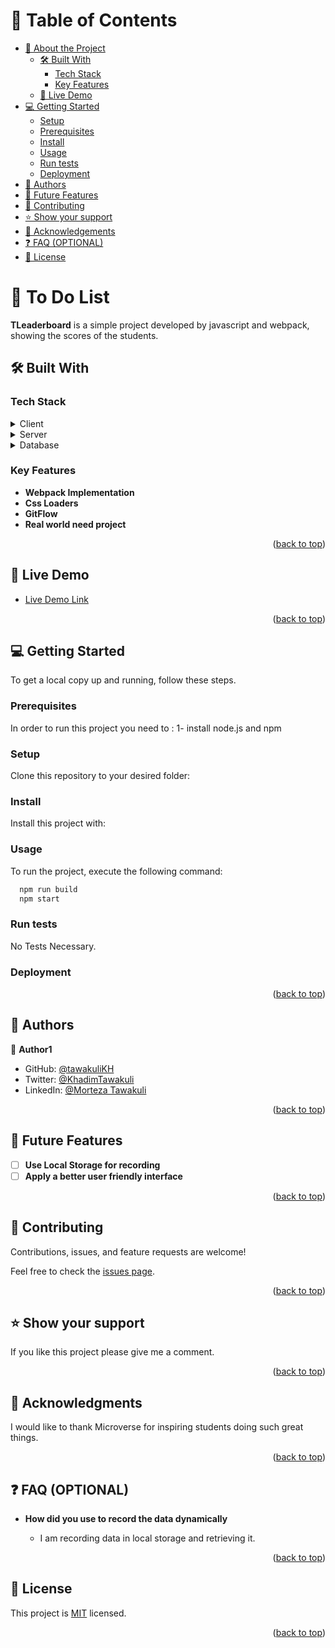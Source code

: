 <a name="readme-top"></a>

<!--
HOW TO USE:
This is an example of how you may give instructions on setting up your project locally.

Modify this file to match your project and remove sections that don't apply.

REQUIRED SECTIONS:
- Table of Contents
- About the Project
  - Built With
  - Live Demo
- Getting Started
- Authors
- Future Features
- Contributing
- Show your support
- Acknowledgements
- License

OPTIONAL SECTIONS:
- FAQ

After you're finished please remove all the comments and instructions!
-->

<div align="center">
  <!-- You are encouraged to replace this logo with your own! Otherwise you can also remove it. -->
</div>

<!-- TABLE OF CONTENTS -->

# 📗 Table of Contents

- [📖 About the Project](#about-project)
  - [🛠 Built With](#built-with)
    - [Tech Stack](#tech-stack)
    - [Key Features](#key-features)
  - [🚀 Live Demo](#live-demo)
- [💻 Getting Started](#getting-started)
  - [Setup](#setup)
  - [Prerequisites](#prerequisites)
  - [Install](#install)
  - [Usage](#usage)
  - [Run tests](#run-tests)
  - [Deployment](#triangular_flag_on_post-deployment)
- [👥 Authors](#authors)
- [🔭 Future Features](#future-features)
- [🤝 Contributing](#contributing)
- [⭐️ Show your support](#support)
- [🙏 Acknowledgements](#acknowledgements)
- [❓ FAQ (OPTIONAL)](#faq)
- [📝 License](#license)

<!-- PROJECT DESCRIPTION -->

# 📖 To Do List <a name="about-project"></a>


**TLeaderboard** is a simple project developed by javascript and webpack, showing the scores of the students.

## 🛠 Built With <a name="built-with"></a>

### Tech Stack <a name="tech-stack"></a>


<details>
  <summary>Client</summary>
  <ul>
  <li><a href="https:///">HTML & CSS</a></li>
  <li><a href="https:///">Javascript</a></li>
  <li><a href="https:///">ES6</a></li>
  <li><a href="https:///">Webpack</a></li>
  <li>
  </ul>
</details>

<details>
  <summary>Server</summary>
  <ul>
  </ul>
</details>

<details>
<summary>Database</summary>
  <ul>
  </ul>
</details>

<!-- Features -->

### Key Features <a name="key-features"></a>


- **Webpack Implementation**
- **Css Loaders**
- **GitFlow**
- **Real world need project**

<p align="right">(<a href="#readme-top">back to top</a>)</p>

<!-- LIVE DEMO -->

## 🚀 Live Demo <a name="live-demo"></a>
- [Live Demo Link](https://tawakulikh.github.io/The-Leaderboard/)

<p align="right">(<a href="#readme-top">back to top</a>)</p>

<!-- GETTING STARTED -->

## 💻 Getting Started <a name="getting-started"></a>


To get a local copy up and running, follow these steps.

### Prerequisites

In order to run this project you need to :
1- install node.js and npm

<!--
Example command:

```sh
 gem install rails
```
 -->

### Setup

Clone this repository to your desired folder:

<!-- 

```sh
  cd my-folder
  git clone git@github.com:tawakuliKH/To-Do-List.git
  cd To-Do-List
  npm install webpack webpack-cli --save-dev
  npm install --save lodash
  npm install --save-dev html-webpack-plugin
  npm install file-loader
``` -->


### Install

Install this project with:

<!--
Example command:

```sh
  cd my-project
  gem install
```
--->

### Usage

To run the project, execute the following command:



```sh
  npm run build
  npm start
```


### Run tests

No Tests Necessary.

<!--
Example command:

```sh
  bin/rails test test/models/article_test.rb
```
--->

### Deployment



<!--
Example:

```sh

```
 -->

<p align="right">(<a href="#readme-top">back to top</a>)</p>

<!-- AUTHORS -->

## 👥 Authors <a name="authors"></a>


👤 **Author1**

- GitHub: [@tawakuliKH](https://github.com/tawakuliKH)
- Twitter: [@KhadimTawakuli](https://twitter.com/KhadimTawakuli)
- LinkedIn: [@Morteza Tawakuli](https://www.linkedin.com/in/morteza-tawakuli-904818170/)



<p align="right">(<a href="#readme-top">back to top</a>)</p>

<!-- FUTURE FEATURES -->

## 🔭 Future Features <a name="future-features"></a>


- [ ] **Use Local Storage for recording**
- [ ] **Apply a better user friendly interface**

<p align="right">(<a href="#readme-top">back to top</a>)</p>

<!-- CONTRIBUTING -->

## 🤝 Contributing <a name="contributing"></a>

Contributions, issues, and feature requests are welcome!

Feel free to check the [issues page](https://github.com/tawakuliKH/The-Leaderboard/issues).

<p align="right">(<a href="#readme-top">back to top</a>)</p>

<!-- SUPPORT -->

## ⭐️ Show your support <a name="support"></a>


If you like this project please give me a comment.

<p align="right">(<a href="#readme-top">back to top</a>)</p>

<!-- ACKNOWLEDGEMENTS -->

## 🙏 Acknowledgments <a name="acknowledgements"></a>


I would like to thank Microverse for inspiring students doing such great things.

<p align="right">(<a href="#readme-top">back to top</a>)</p>

<!-- FAQ (optional) -->

## ❓ FAQ (OPTIONAL) <a name="faq"></a>


- **How did you use to record the data dynamically**

  - I am recording data in local storage and retrieving it.


<p align="right">(<a href="#readme-top">back to top</a>)</p>

<!-- LICENSE -->

## 📝 License <a name="license"></a>

This project is [MIT](./LICENSE) licensed.

<p align="right">(<a href="#readme-top">back to top</a>)</p>
